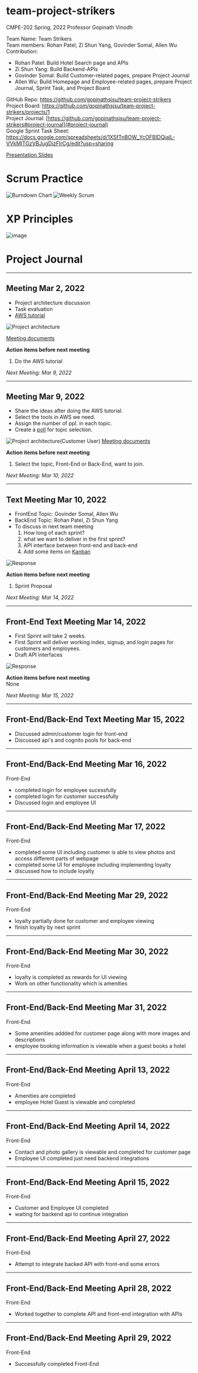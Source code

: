 # team-project-strikers
CMPE-202 Spring, 2022 
Professor Gopinath Vinodh

Team Name: Team Strikers  
Team members: Rohan Patel, Zi Shun Yang, Govinder Somal, Allen Wu  
Contribution:
* Rohan Patel: Build Hotel Search page and APIs
* Zi Shun Yang: Build Backend-APIs
* Govinder Somal: Build Customer-related pages, prepare Project Journal
* Allen Wu: Build Homepage and Employee-related pages, prepare Project Journal, Sprint Task, and Project Board

GitHub Repo: https://github.com/gopinathsjsu/team-project-strikers  
Project Board: https://github.com/gopinathsjsu/team-project-strikers/projects/1  
Project Journal: [https://github.com/gopinathsjsu/team-project-strikers#project-journal](#project-journal)  
Google Sprint Task Sheet: https://docs.google.com/spreadsheets/d/1XSfTnBOW_YcOFBIDQjalL-VVkMITGzVBJugDizFIrCg/edit?usp=sharing  
  
[Presentation Slides](https://github.com/gopinathsjsu/team-project-strikers/blob/main/Slides/Presentation%20slides.pptx)
  
# Scrum Practice
![Burndown Chart](https://github.com/gopinathsjsu/team-project-strikers/blob/main/pictures/burndown_chart.png)
![Weekly Scrum](https://github.com/gopinathsjsu/team-project-strikers/blob/main/pictures/weekly_scrum.png)

# XP Principles
![image](https://user-images.githubusercontent.com/90219670/167729637-6e2fa2c5-9b37-46d8-bea9-a787693120d2.png)


# Project Journal
--------------------
## Meeting Mar 2, 2022

* Project architecture discussion
* Task evaluation
* [AWS tutorial](https://aws.amazon.com/getting-started/hands-on/build-serverless-web-app-lambda-apigateway-s3-dynamodb-cognito/)

![Project architecture](https://github.com/gopinathsjsu/team-project-strikers/blob/main/pictures/Project_Architecture_20220302.png)

[Meeting documents](https://github.com/gopinathsjsu/team-project-strikers/tree/main/meetings/20220302)

**Action items before next meeting**
1. Do the AWS tutorial

*Next Meeting: Mar 9, 2022*  

--------------------
## Meeting Mar 9, 2022

* Share the ideas after doing the AWS tutorial.
* Select the tools in AWS we need.
* Assign the number of ppl. in each topic.
* Create a [poll](https://forms.gle/sVc2msaGhxda3tD77) for topic selection.

![Project architecture(Customer User)](https://github.com/gopinathsjsu/team-project-strikers/blob/main/pictures/Project_Architecture_user_20220309.png)
[Meeting documents](https://github.com/gopinathsjsu/team-project-strikers/tree/main/meetings/20220309)

**Action items before next meeting**
1. Select the topic, Front-End or Back-End, want to join.

*Next Meeting: Mar 10, 2022*

--------------------
## Text Meeting Mar 10, 2022

* FrontEnd Topic: Govinder Somal, Allen Wu
* BackEnd Topic: Rohan Patel, Zi Shun Yang
* To discuss in next team meeting
  1. How long of each sprint?
  2. what we want to deliver in the first sprint?
  3. API interface between front-end and back-end
  4. Add some items on [Kanban](https://github.com/gopinathsjsu/team-project-strikers/projects/1)

![Response](https://github.com/gopinathsjsu/team-project-strikers/blob/main/pictures/Topic_Response_20220310.png)

**Action items before next meeting**
1. Sprint Proposal

*Next Meeting: Mar 14, 2022*

--------------------
## Front-End Text Meeting Mar 14, 2022

* First Sprint will take 2 weeks.
* First Sprint will deliver working index, signup, and login pages for customers and employees.
* Draft API interfaces

![Response](https://github.com/gopinathsjsu/team-project-strikers/blob/main/pictures/Sprint_Draft_20220314.png)

**Action items before next meeting**  
None

*Next Meeting: Mar 15, 2022*

--------------------
## Front-End/Back-End Text Meeting Mar 15, 2022

* Discussed admin/customer login for front-end
* Discussed api's and cognito pools for back-end

--------------------
## Front-End/Back-End Meeting Mar 16, 2022
Front-End
* completed login for employee sucessfully 
* completed login for customer successfully 
* Discussed login and employee UI


--------------------
## Front-End/Back-End Meeting Mar 17, 2022
Front-End
* completed some UI including customer is able to view photos and access different parts of webpage 
* completed some UI for employee including implementing loyalty
* discussed how to include loyalty 

--------------------
## Front-End/Back-End Meeting Mar 29, 2022
Front-End
* loyalty partially done for customer and employee viewing
* finish loyalty by next sprint

--------------------
## Front-End/Back-End Meeting Mar 30, 2022
Front-End
* loyalty is completed as rewards for UI viewing
* Work on other functionality which is amenities

--------------------
## Front-End/Back-End Meeting Mar 31, 2022
Front-End
* Some amenities addded for customer page along with more images and descriptions
* employee booking information is viewable when a guest books a hotel

--------------------
## Front-End/Back-End Meeting April 13, 2022
Front-End
* Amenities are completed 
* employee Hotel Guest is viewable and completed 

--------------------
## Front-End/Back-End Meeting April 14, 2022
Front-End
* Contact and photo gallery is viewable and completed for customer page
* Employee UI completed just need backend integrations

--------------------
## Front-End/Back-End Meeting April 15, 2022
Front-End
* Customer and Employee UI completed
* waiting for backend api to continue integration 

--------------------
## Front-End/Back-End Meeting April 27, 2022
Front-End
* Attempt to integrate backed API with front-end some errors

--------------------
## Front-End/Back-End Meeting April 28, 2022
Front-End
* Worked together to complete API and front-end integration with APIs 

--------------------
## Front-End/Back-End Meeting April 29, 2022
Front-End
* Successfully completed Front-End
